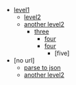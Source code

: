 - [level1](someurl)
  - [level2](someurl)
  - [another level2](someurl)
    - [three](....)
      - [four]()
      - [four]()
        - [five]
- [no url]
  - [parse to json](url)
  - [another level2](url)
